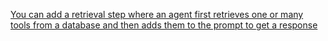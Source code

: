 [You can add a retrieval step where an agent first retrieves one or many tools from a database and then adds them to the prompt to get a response](https://youtu.be/DWUdGhRrv2c?t=530)

